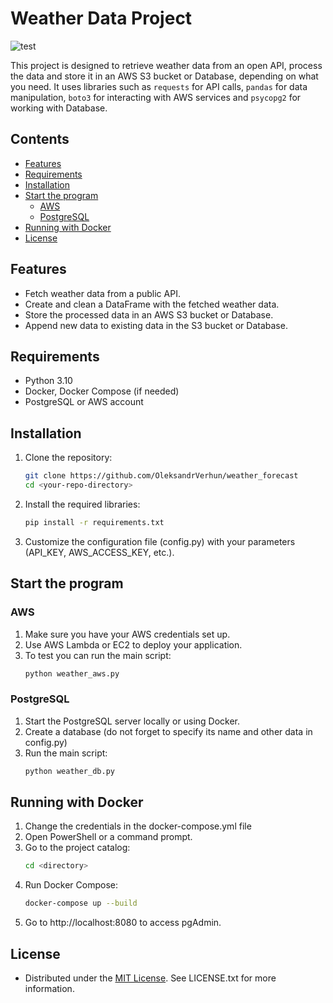 # Weather Data Project

![test](https://cdn.leonardo.ai/users/b87de89e-86aa-4d10-8a2d-5f38a33fbc5d/generations/abcbc0f9-0c8a-4a6e-8baa-b0d56de2e105/Leonardo_Vision_XL_Create_an_illustration_with_a_central_cloud_3.jpg)

This project is designed to retrieve weather data from an open API, process the data and store it in an AWS S3 bucket or Database, depending on what you need. It uses libraries such as `requests` for API calls, `pandas` for data manipulation, `boto3` for interacting with AWS services and `psycopg2` for working with Database.

## Contents

- [Features](#features)
- [Requirements](#requirements)
- [Installation](#installation)
- [Start the program](#start-the-program)
  - [AWS](#aws)
  - [PostgreSQL](#postgresql)
- [Running with Docker](#running-with-docker)
- [License](#license)

## Features

- Fetch weather data from a public API.
- Create and clean a DataFrame with the fetched weather data.
- Store the processed data in an AWS S3 bucket or Database.
- Append new data to existing data in the S3 bucket or Database.

## Requirements

- Python 3.10
- Docker, Docker Compose (if needed)
- PostgreSQL or AWS account

## Installation

1. Clone the repository:

   ```bash
   git clone https://github.com/OleksandrVerhun/weather_forecast
   cd <your-repo-directory>

2. Install the required libraries:
    ```bash
    pip install -r requirements.txt

3. Customize the configuration file (config.py) with your parameters (API_KEY, AWS_ACCESS_KEY, etc.).

## Start the program

### AWS

1. Make sure you have your AWS credentials set up.
2. Use AWS Lambda or EC2 to deploy your application.
3. To test you can run the main script:
      ```bash
      python weather_aws.py

### PostgreSQL

1. Start the PostgreSQL server locally or using Docker.
2. Create a database (do not forget to specify its name and other data in config.py)
3. Run the main script:
      ```bash
      python weather_db.py

## Running with Docker

1. Change the credentials in the docker-compose.yml file
2. Open PowerShell or a command prompt.
3. Go to the project catalog:
      ```bash
      cd <directory>
4. Run Docker Compose:
      ```bash
      docker-compose up --build
5. Go to http://localhost:8080 to access pgAdmin.

## License
- Distributed under the [MIT License](https://choosealicense.com/licenses/mit/). See LICENSE.txt for more information.